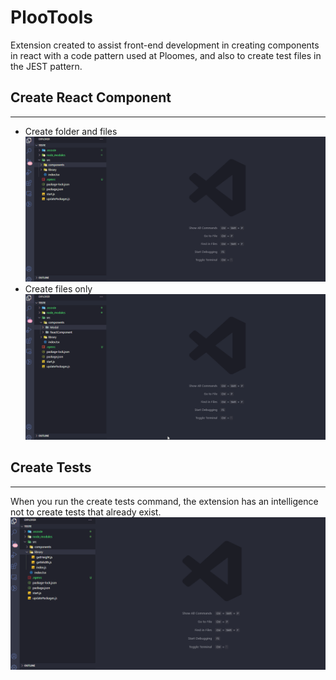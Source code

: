 # PlooTools
Extension created to assist front-end development in creating components in react with a code pattern used at Ploomes, and also to create test files in the JEST pattern.

## Create React Component
----------------
* Create folder and files
  ![](/img/example_1.gif)
* Create files only
  ![](/img/example_2.gif)

## Create Tests
----------------
When you run the create tests command, the extension has an intelligence not to create tests that already exist.
  ![](/img/example_3.gif)